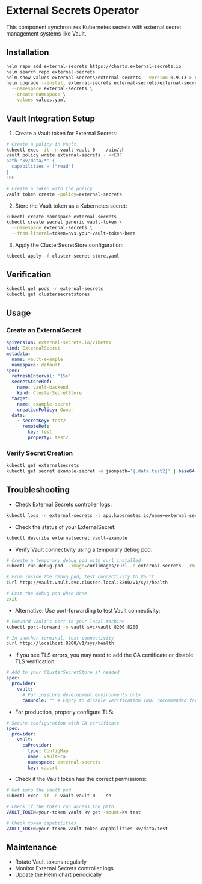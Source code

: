 # External Secrets Operator

This component synchronizes Kubernetes secrets with external secret management systems like Vault.

## Installation

```bash
helm repo add external-secrets https://charts.external-secrets.io
helm search repo external-secrets
helm show values external-secrets/external-secrets --version 0.9.13 > defaults.yaml
helm upgrade --install external-secrets external-secrets/external-secrets \
  --namespace external-secrets \
  --create-namespace \
  --values values.yaml
```

## Vault Integration Setup

1. Create a Vault token for External Secrets:
```bash
# Create a policy in Vault
kubectl exec -it -n vault vault-0 -- /bin/sh
vault policy write external-secrets - <<EOF
path "kv/data/*" {
  capabilities = ["read"]
}
EOF

# Create a token with the policy
vault token create -policy=external-secrets
```

2. Store the Vault token as a Kubernetes secret:
```bash
kubectl create namespace external-secrets
kubectl create secret generic vault-token \
  --namespace external-secrets \
  --from-literal=token=hvs.your-vault-token-here
```

3. Apply the ClusterSecretStore configuration:
```bash
kubectl apply -f cluster-secret-store.yaml
```

## Verification

```bash
kubectl get pods -n external-secrets
kubectl get clustersecretstores
```

## Usage

### Create an ExternalSecret

```yaml
apiVersion: external-secrets.io/v1beta1
kind: ExternalSecret
metadata:
  name: vault-example
  namespace: default
spec:
  refreshInterval: "15s"
  secretStoreRef:
    name: vault-backend
    kind: ClusterSecretStore
  target:
    name: example-secret
    creationPolicy: Owner
  data:
    - secretKey: test2
      remoteRef:
        key: test
        property: test2
```

### Verify Secret Creation

```bash
kubectl get externalsecrets
kubectl get secret example-secret -o jsonpath='{.data.test2}' | base64 -d
```

## Troubleshooting

- Check External Secrets controller logs:
```bash
kubectl logs -n external-secrets -l app.kubernetes.io/name=external-secrets
```

- Check the status of your ExternalSecret:
```bash
kubectl describe externalsecret vault-example
```

- Verify Vault connectivity using a temporary debug pod:
```bash
# Create a temporary debug pod with curl installed
kubectl run debug-pod --image=curlimages/curl -n external-secrets --rm -it -- sh

# From inside the debug pod, test connectivity to Vault
curl http://vault.vault.svc.cluster.local:8200/v1/sys/health

# Exit the debug pod when done
exit
```

- Alternative: Use port-forwarding to test Vault connectivity:
```bash
# Forward Vault's port to your local machine
kubectl port-forward -n vault svc/vault 8200:8200

# In another terminal, test connectivity
curl http://localhost:8200/v1/sys/health
```

- If you see TLS errors, you may need to add the CA certificate or disable TLS verification:
```yaml
# Add to your ClusterSecretStore if needed
spec:
  provider:
    vault:
      # For insecure development environments only
      caBundle: "" # Empty to disable verification (NOT recommended for production)
```

- For production, properly configure TLS:
```yaml
# Secure configuration with CA certificate
spec:
  provider:
    vault:
      caProvider:
        type: ConfigMap
        name: vault-ca
        namespace: external-secrets
        key: ca.crt
```

- Check if the Vault token has the correct permissions:
```bash
# Get into the Vault pod
kubectl exec -it -n vault vault-0 -- sh

# Check if the token can access the path
VAULT_TOKEN=your-token vault kv get -mount=kv test

# Check token capabilities
VAULT_TOKEN=your-token vault token capabilities kv/data/test
```

## Maintenance
- Rotate Vault tokens regularly
- Monitor External Secrets controller logs
- Update the Helm chart periodically